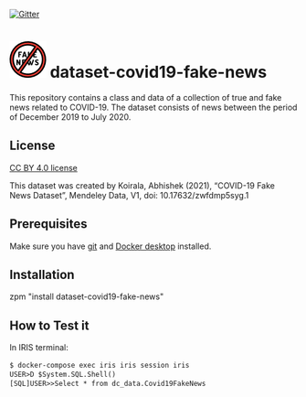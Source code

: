 [![Gitter](https://img.shields.io/badge/Available%20on-Intersystems%20Open%20Exchange-00b2a9.svg)](https://openexchange.intersystems.com/package/dataset-covid19-fake-newse)

# ![fake news](/assets/fake-news.png) dataset-covid19-fake-news
This repository contains a class and data of a collection of true and fake news related to COVID-19.
The dataset consists of news between the period of December 2019 to July 2020.

## License 

[CC BY 4.0 license](https://github.com/henryhamon/dataset-covid19-fake-news/blob/master/CC-BY-4.0)

This dataset was created by Koirala, Abhishek (2021), “COVID-19 Fake News Dataset”,
Mendeley Data, V1, doi: 10.17632/zwfdmp5syg.1


## Prerequisites
Make sure you have [git](https://git-scm.com/book/en/v2/Getting-Started-Installing-Git) and [Docker desktop](https://www.docker.com/products/docker-desktop) installed.

## Installation

zpm "install dataset-covid19-fake-news"


## How to Test it

In IRIS terminal:

```
$ docker-compose exec iris iris session iris
USER>D $System.SQL.Shell()
[SQL]USER>>Select * from dc_data.Covid19FakeNews

```
